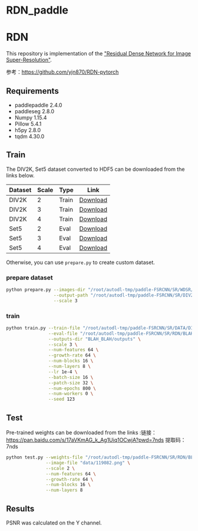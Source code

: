 # RDN_paddle

# RDN

This repository is implementation of the ["Residual Dense Network for Image Super-Resolution"](https://arxiv.org/abs/1802.08797).

参考：https://github.com/yjn870/RDN-pytorch


## Requirements

- paddlepaddle 2.4.0
- paddleseg    2.8.0
- Numpy 1.15.4
- Pillow 5.4.1
- h5py 2.8.0
- tqdm 4.30.0

## Train

The DIV2K, Set5 dataset converted to HDF5 can be downloaded from the links below.

| Dataset | Scale | Type  | Link                                                         |
| ------- | ----- | ----- | ------------------------------------------------------------ |
| DIV2K   | 2     | Train | [Download](https://www.dropbox.com/s/41sn4eie37hp6rh/DIV2K_x2.h5?dl=0) |
| DIV2K   | 3     | Train | [Download](https://www.dropbox.com/s/4piy2lvhrjb2e54/DIV2K_x3.h5?dl=0) |
| DIV2K   | 4     | Train | [Download](https://www.dropbox.com/s/ie4a6t7f9n5lgco/DIV2K_x4.h5?dl=0) |
| Set5    | 2     | Eval  | [Download](https://www.dropbox.com/s/b7v5vis8duh9vwd/Set5_x2.h5?dl=0) |
| Set5    | 3     | Eval  | [Download](https://www.dropbox.com/s/768b07ncpdfmgs6/Set5_x3.h5?dl=0) |
| Set5    | 4     | Eval  | [Download](https://www.dropbox.com/s/rtu89xyatbb71qv/Set5_x4.h5?dl=0) |

Otherwise, you can use `prepare.py` to create custom dataset.

### prepare dataset

```bash
python prepare.py --images-dir "/root/autodl-tmp/paddle-FSRCNN/SR/WDSR/DIV2K/DIV2K_train_HR" \
                  --output-path "/root/autodl-tmp/paddle-FSRCNN/SR/DIV2K_X3.h5" \
                  --scale 3
```
### train
```bash
python train.py --train-file "/root/autodl-tmp/paddle-FSRCNN/SR/DATA/DIV2K_X3.h5" \
                --eval-file "/root/autodl-tmp/paddle-FSRCNN/SR/RDN/BLAH_BLAH/Set5_x3 .h5" \
                --outputs-dir "BLAH_BLAH/outputs" \
                --scale 3 \
                --num-features 64 \
                --growth-rate 64 \
                --num-blocks 16 \
                --num-layers 8 \
                --lr 1e-4 \
                --batch-size 16 \
                --patch-size 32 \
                --num-epochs 800 \
                --num-workers 0 \
                --seed 123                
```



## Test

Pre-trained weights can be downloaded from the links :链接：https://pan.baidu.com/s/17aVKmAG_k_Ag1Uiq1OCwjA?pwd=7nds 
提取码：7nds

```bash
python test.py --weights-file "/root/autodl-tmp/paddle-FSRCNN/SR/RDN/BLAH_BLAH/outputs/x2/best.pdiparams" \
               --image-file "data/119082.png" \
               --scale 2 \
               --num-features 64 \
               --growth-rate 64 \
               --num-blocks 16 \
               --num-layers 8

```

## Results

PSNR was calculated on the Y channel.



